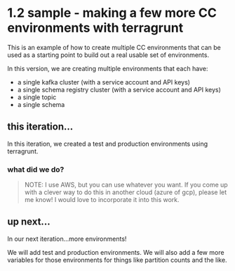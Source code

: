 # 1.2 sample - making a few more CC environments with terragrunt

This is an example of how to create multiple CC environments that can be used 
as a starting point to build out a real usable set of environments.

In this version, we are creating multiple environments that each have:
- a single kafka cluster (with a service account and API keys)
- a single schema registry cluster (with a service account and API keys)
- a single topic
- a single schema

## this iteration...

In this iteration, we created a test and production environments using terragrunt.

### what did we do?



> NOTE: I use AWS, but you can use whatever you want. If you come up with a 
> clever way to do this in another cloud (azure of gcp), please let me know! I 
> would love to incorporate it into this work.

## up next...

In our next iteration...more environments!

We will add test and production environments. We will also add a few more 
variables for those environments for things like partition counts and the like.
